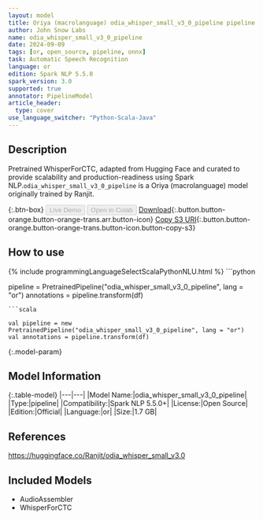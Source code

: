 ```yaml
---
layout: model
title: Oriya (macrolanguage) odia_whisper_small_v3_0_pipeline pipeline WhisperForCTC from Ranjit
author: John Snow Labs
name: odia_whisper_small_v3_0_pipeline
date: 2024-09-09
tags: [or, open_source, pipeline, onnx]
task: Automatic Speech Recognition
language: or
edition: Spark NLP 5.5.0
spark_version: 3.0
supported: true
annotator: PipelineModel
article_header:
  type: cover
use_language_switcher: "Python-Scala-Java"
---
```


## Description

Pretrained WhisperForCTC, adapted from Hugging Face and curated to provide scalability and production-readiness using Spark NLP.`odia_whisper_small_v3_0_pipeline` is a Oriya (macrolanguage) model originally trained by Ranjit.

{:.btn-box}
<button class="button button-orange" disabled>Live Demo</button>
<button class="button button-orange" disabled>Open in Colab</button>
[Download](https://s3.amazonaws.com/auxdata.johnsnowlabs.com/public/models/odia_whisper_small_v3_0_pipeline_or_5.5.0_3.0_1725847948987.zip){:.button.button-orange.button-orange-trans.arr.button-icon}
[Copy S3 URI](s3://auxdata.johnsnowlabs.com/public/models/odia_whisper_small_v3_0_pipeline_or_5.5.0_3.0_1725847948987.zip){:.button.button-orange.button-orange-trans.button-icon.button-copy-s3}

## How to use



<div class="tabs-box" markdown="1">
{% include programmingLanguageSelectScalaPythonNLU.html %}
```python

pipeline = PretrainedPipeline("odia_whisper_small_v3_0_pipeline", lang = "or")
annotations =  pipeline.transform(df)   

```
```scala

val pipeline = new PretrainedPipeline("odia_whisper_small_v3_0_pipeline", lang = "or")
val annotations = pipeline.transform(df)

```
</div>

{:.model-param}
## Model Information

{:.table-model}
|---|---|
|Model Name:|odia_whisper_small_v3_0_pipeline|
|Type:|pipeline|
|Compatibility:|Spark NLP 5.5.0+|
|License:|Open Source|
|Edition:|Official|
|Language:|or|
|Size:|1.7 GB|

## References

https://huggingface.co/Ranjit/odia_whisper_small_v3.0

## Included Models

- AudioAssembler
- WhisperForCTC